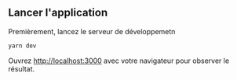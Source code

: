 ## Lancer l'application

Premièrement, lancez le serveur de développemetn

```bash
yarn dev
```

Ouvrez [http://localhost:3000](http://localhost:3000) avec votre navigateur pour observer le résultat.
